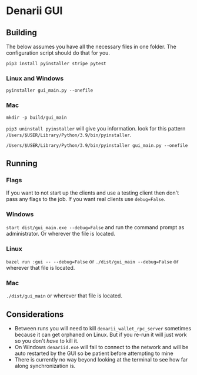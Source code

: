# Denarii GUI

## Building 

The below assumes you have all the necessary files in one folder. The configuration script should do that for you. 

`pip3 install pyinstaller stripe pytest`

### Linux and Windows

`pyinstaller gui_main.py --onefile`

### Mac

`mkdir -p build/gui_main`

`pip3 uninstall pyinstaller` will give you information. look for this pattern `/Users/$USER/Library/Python/3.9/bin/pyinstaller`.

`/Users/$USER/Library/Python/3.9/bin/pyinstaller gui_main.py --onefile`


## Running 

### Flags

If you want to not start up the clients and use a testing client then don't pass any flags to the job. If you want real clients use `debug=False`.

### Windows 

`start dist/gui_main.exe --debug=False` and run the command prompt as administrator. Or wherever the file is located.

### Linux

`bazel run :gui -- --debug=False` or `./dist/gui_main --debug=False` or wherever that file is located.

### Mac

`./dist/gui_main` or wherever that file is located.

## Considerations
* Between runs you will need to kill `denarii_wallet_rpc_server` sometimes because it can get orphaned on Linux. But if you re-run it will just work so you don't *have* to kill it.
* On Windows `denariid.exe` will fail to connect to the network and will be auto restarted by the GUI so be patient before attempting to mine 
* There is currently no way beyond looking at the terminal to see how far along synchronization is.